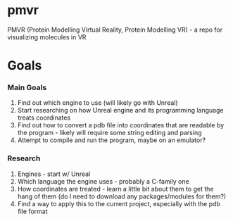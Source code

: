 # pmvr
PMVR (Protein Modelling Virtual Reality, Protein Modelling VR) - a repo for visualizing molecules in VR

# Goals 
### Main Goals
1. Find out which engine to use (will likely go with Unreal)
2. Start researching on how Unreal engine and its programming language treats coordinates
3. Find out how to convert a pdb file into coordinates that are readable by the program - likely will require some string editing and parsing
4. Attempt to compile and run the program, maybe on an emulator?

### Research
1. Engines - start w/ Unreal
2. Which language the engine uses - probably a C-family one
3. How coordinates are treated - learn a little bit about them to get the hang of them (do I need to download any packages/modules for them?)
5. Find a way to apply this to the current project, especially with the pdb file format
